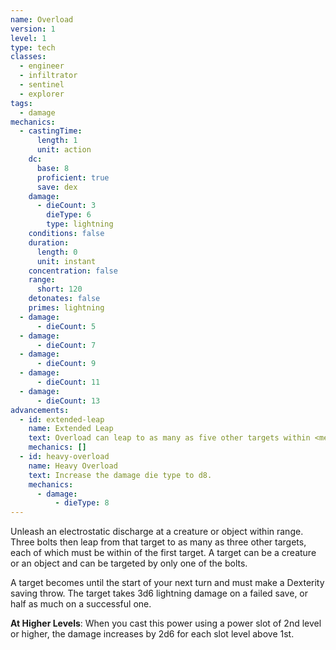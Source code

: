 ```yaml
---
name: Overload
version: 1
level: 1
type: tech
classes:
  - engineer
  - infiltrator
  - sentinel
  - explorer
tags:
  - damage
mechanics:
  - castingTime:
      length: 1
      unit: action
    dc:
      base: 8
      proficient: true
      save: dex
    damage:
      - dieCount: 3
        dieType: 6
        type: lightning
    conditions: false
    duration:
      length: 0
      unit: instant
    concentration: false
    range:
      short: 120
    detonates: false
    primes: lightning
  - damage:
      - dieCount: 5
  - damage:
      - dieCount: 7
  - damage:
      - dieCount: 9
  - damage:
      - dieCount: 11
  - damage:
      - dieCount: 13
advancements:
  - id: extended-leap
    name: Extended Leap
    text: Overload can leap to as many as five other targets within <me-distance length="30" />.
    mechanics: []
  - id: heavy-overload
    name: Heavy Overload
    text: Increase the damage die type to d8.
    mechanics:
      - damage:
          - dieType: 8
---
```

Unleash an electrostatic discharge at a creature or object within range. Three bolts then leap from that target to as
many as three other targets, each of which must be within <me-distance length="15" /> of the first target. A target can be a creature or an
object and can be targeted by only one of the bolts.

A target becomes <me-condition id="primed" sub="lightning"/> until the start of your next turn and must make a Dexterity
saving throw. The target takes 3d6 lightning damage on a failed save, or half as much on a successful one.

__At Higher Levels__: When you cast this power using a power slot of 2nd level or higher, the damage increases
by 2d6 for each slot level above 1st.

